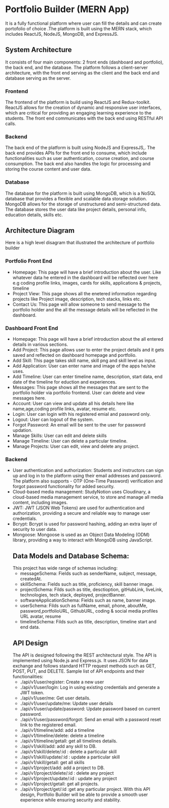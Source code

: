 # Portfolio Builder (MERN App)
 It is a fully functional platform where user can fill the details and can create portofolio of choice .The platform is built using the MERN stack, which includes ReactJS, NodeJS, MongoDB, and ExpressJS.
 ## System Architecture
 It consists of four main components: 2 front ends (dashboard and portfolio), the back end, and the database. The platform follows a client-server architecture, with the front end serving as the client and the back end and database serving as the server.
 ### Frontend
 The frontend of the platform is build using ReactJS and Redux-toolkit. ReactJS allows for the creation of dynamic and responsive user interfaces, which are critical for providing an engaging learning experience to the students. The front end communicates with the back end using RESTful API calls.
 ### Backend
 The back end of the platform is built using NodeJS and ExpressJS,. The back end provides APIs for the front end to consume, which include functionalities such as user authentication, course creation, and course consumption. The back end also handles the logic for processing and storing the course content and user data.
 ### Database
 The database for the platform is built using MongoDB, which is a NoSQL database that provides a flexible and scalable data storage solution. MongoDB allows for the storage of unstructured and semi-structured data. The database stores the user data like project details, personal info, education details, skills etc.

 ## Architecture Diagram
 Here is a high level disagram that illustrated the architecture of portfolio builder
 ### Portfolio Front End
- Homepage: This page will have a brief introduction about the user. Like whatever data he entered in the dashboard will be reflected over here e.g coding profile links, images, cards for skills, applications & projects, timeline
- Project View: This page shows all the enetered information regarding projects like Project image, description, tech stacks, links etc.
- Contact Us: This page will allow someone to send message to the portfolio holder and the all the message details will be reflected in the dashboard.
 ### Dashboard Front End
- Homepage: This page will have a brief introduction about the all entered details in various sections. 
- Add Project: This page allows user to enter the project details and it gets saved and reflected on dashboard homepage and portfolio.
- Add Skill: This page takes skill name, skill png and skill level as input.
- Add Application: User can enter name and image of the apps he/she uses.
- Add Timeline: User can enter timeline name, description, start data, end date of the timeline for eduction and experiences.
- Messages: This page shows all the messages that are sent to the portfolio holder via portfolio frontend. User can delete and view messages here.
- Account: User can view and update all his details here like name,age,coding profile links, avatar, resume etc.
- Login: User can login with his registered emial and password only.
- Logout: User can logout of the system.
- Forgot Password: An email will be sent to the user for password updation.
- Manage Skills: User can edit and delete skills
- Manage Timeline: User can delete a particular timeline.
- Manage Projects: User can edit, view and delete any project.

### Backend
- User authentication and authorization: Students and instructors can sign up and log in to the platform using their email addresses and password. The platform also supports - OTP (One-Time Password) verification and forgot password functionality for added security.
- Cloud-based media management: StudyNotion uses Cloudinary, a cloud-based media management service, to store and manage all media content, including images.
- JWT: JWT (JSON Web Tokens) are used for authentication and authorization, providing a secure and reliable way to manage user credentials.
- Bcrypt: Bcrypt is used for password hashing, adding an extra layer of security to user data.
- Mongoose: Mongoose is used as an Object Data Modeling (ODM) library, providing a way to interact with MongoDB using JavaScript.
  ## Data Models and Database Schema:
  This project has wide range of schemas including:
  - messageSchema: Fields such as senderName, subject, message, createdAt.
  - skillSchema: Fields such as title, proficiency, skill banner image.
  - projectSchema: Filds such as title, desctioption, gitHubLink, liveLink, technologies, tech stack, deployed, projectBanner.
  - softwareApplicationSchema: Fields such as name, banner image.
  - userSchema: Filds such as fullName, email, phone, aboutMe, password,portfolioURL, GithubURL, coding & social media profiles URL avatar, resume
  - timelineSchema: Filds such as title, description, timeline start and end data.
  ## API Design
  The API is designed following the REST architectural style. The API is implemented using Node.js and Express.js. It uses JSON for data exchange and follows standard HTTP request methods such as GET, POST, PUT, and DELETE. Sample list of API endpoints and their functionalities:
  - ./api/v1/user/register: Create a new user 
  - ./api/v1/user/login: Log in using existing credentials and generate a JWT token.
  - ./api/v1/user/me: Get user details.
  - ./api/v1/user/update/me: Update user details
  - ./api/v1/user/update/password: Update password based on current password.
  - ./api/v1/user/password/forgot: Send an email with a password reset link to the registered email.
  - ./api/v1/timeline/add: add a timeline
  - ./api/v1/timeline/delete: delete a timeline
  - ./api/v1/timeline/getall: get all timelines details.
  - ./api/v1/skill/add: add any skill to DB.
  - ./api/v1/skill/delete/:id : delete a particular skill
  - ./api/v1/skill/update/:id : update a particular skill
  - ./api/v1/skill/getall: get all skills
  - ./api/v1/project/add: add a project to DB.
  - ./api/v1/project/delete/:id : delete any project
  - ./api/v1/project/update/:id : update any project
  - ./api/v1/project/getall: get all projects.
  - ./api/v1/project/get/:id :get any particular project.
  With this API design, Portfolio Builder will be able to provide a smooth user experience while ensuring security and stability.


